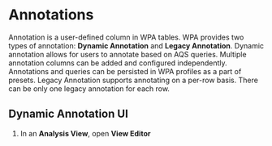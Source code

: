 # Annotations

Annotation is a user-defined column in WPA tables. WPA provides two types of annotation: **Dynamic Annotation** and **Legacy Annotation**. Dynamic annotation allows for users to annotate based on AQS queries. Multiple annotation columns can be added and configured independently. Annotations and queries can be persisted in WPA profiles as a part of presets. Legacy Annotation supports annotating on a per-row basis. There can be only one legacy annotation for each row.

## Dynamic Annotation UI

1. In an **Analysis View**, open **View Editor**
